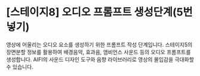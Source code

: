 # [스테이지8] 오디오 프롬프트 생성단계(5번넣기)

영상에 어울리는 오디오 요소를 생성하기 위한 프롬프트 작성 단계입니다. 스테이지5의 장면분할 정보를 활용하여 배경음악, 효과음, 앰비언스 사운드 등의 오디오 프롬프트를 생성합니다. AIFI의 사운드 디자인 도구와 음향 라이브러리로 영상의 몰입감을 극대화할 수 있습니다.

